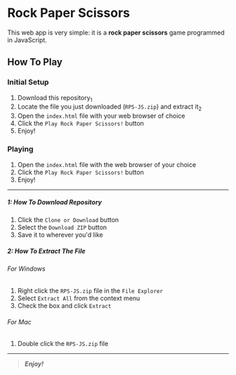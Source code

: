 [//]: # (Start README.md file)

Rock Paper Scissors
===================

This web app is very simple: it is a **rock paper scissors** game programmed in JavaScript.

How To Play
-----------

### Initial Setup

1. Download this repository<sub>1</sub>
2. Locate the file you just downloaded (`RPS-JS.zip`) and extract it<sub>2</sub>
3. Open the `index.html` file with your web browser of choice
4. Click the `Play Rock Paper Scissors!` button
5. Enjoy!

### Playing

1. Open the `index.html` file with the web browser of your choice
2. Click the `Play Rock Paper Scissors!` button
3. Enjoy!

________

##### 1: How To Download Repository
1. Click the `Clone or Download` button
2. Select the `Download ZIP` button
3. Save it to wherever you'd like

##### 2: How To Extract The File

###### For Windows
1. Right click the `RPS-JS.zip` file in the `File Explorer`
2. Select `Extract All` from the context menu
3. Check the box and click `Extract`

###### For Mac
1. Double click the `RPS-JS.zip` file

________

> __*Enjoy!*__

[//]: # "End README.md file"
